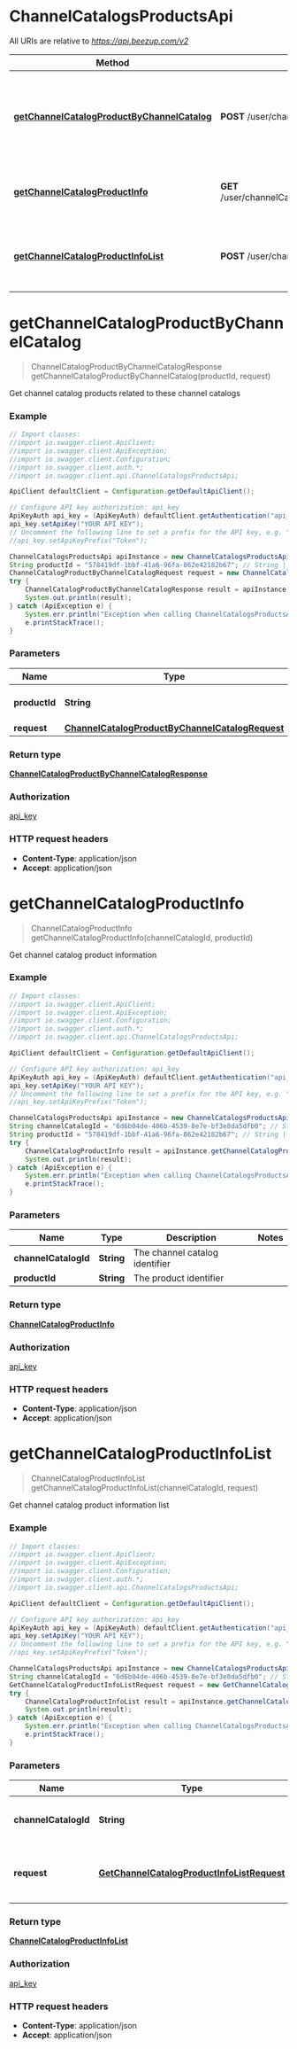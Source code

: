 # ChannelCatalogsProductsApi

All URIs are relative to *https://api.beezup.com/v2*

Method | HTTP request | Description
------------- | ------------- | -------------
[**getChannelCatalogProductByChannelCatalog**](ChannelCatalogsProductsApi.md#getChannelCatalogProductByChannelCatalog) | **POST** /user/channelCatalogs/products/{productId} | Get channel catalog products related to these channel catalogs
[**getChannelCatalogProductInfo**](ChannelCatalogsProductsApi.md#getChannelCatalogProductInfo) | **GET** /user/channelCatalogs/{channelCatalogId}/products/{productId} | Get channel catalog product information
[**getChannelCatalogProductInfoList**](ChannelCatalogsProductsApi.md#getChannelCatalogProductInfoList) | **POST** /user/channelCatalogs/{channelCatalogId}/products | Get channel catalog product information list


<a name="getChannelCatalogProductByChannelCatalog"></a>
# **getChannelCatalogProductByChannelCatalog**
> ChannelCatalogProductByChannelCatalogResponse getChannelCatalogProductByChannelCatalog(productId, request)

Get channel catalog products related to these channel catalogs

### Example
```java
// Import classes:
//import io.swagger.client.ApiClient;
//import io.swagger.client.ApiException;
//import io.swagger.client.Configuration;
//import io.swagger.client.auth.*;
//import io.swagger.client.api.ChannelCatalogsProductsApi;

ApiClient defaultClient = Configuration.getDefaultApiClient();

// Configure API key authorization: api_key
ApiKeyAuth api_key = (ApiKeyAuth) defaultClient.getAuthentication("api_key");
api_key.setApiKey("YOUR API KEY");
// Uncomment the following line to set a prefix for the API key, e.g. "Token" (defaults to null)
//api_key.setApiKeyPrefix("Token");

ChannelCatalogsProductsApi apiInstance = new ChannelCatalogsProductsApi();
String productId = "578419df-1bbf-41a6-96fa-862e42182b67"; // String | The product identifier
ChannelCatalogProductByChannelCatalogRequest request = new ChannelCatalogProductByChannelCatalogRequest(); // ChannelCatalogProductByChannelCatalogRequest | 
try {
    ChannelCatalogProductByChannelCatalogResponse result = apiInstance.getChannelCatalogProductByChannelCatalog(productId, request);
    System.out.println(result);
} catch (ApiException e) {
    System.err.println("Exception when calling ChannelCatalogsProductsApi#getChannelCatalogProductByChannelCatalog");
    e.printStackTrace();
}
```

### Parameters

Name | Type | Description  | Notes
------------- | ------------- | ------------- | -------------
 **productId** | **String**| The product identifier |
 **request** | [**ChannelCatalogProductByChannelCatalogRequest**](ChannelCatalogProductByChannelCatalogRequest.md)|  | [optional]

### Return type

[**ChannelCatalogProductByChannelCatalogResponse**](ChannelCatalogProductByChannelCatalogResponse.md)

### Authorization

[api_key](../README.md#api_key)

### HTTP request headers

 - **Content-Type**: application/json
 - **Accept**: application/json

<a name="getChannelCatalogProductInfo"></a>
# **getChannelCatalogProductInfo**
> ChannelCatalogProductInfo getChannelCatalogProductInfo(channelCatalogId, productId)

Get channel catalog product information

### Example
```java
// Import classes:
//import io.swagger.client.ApiClient;
//import io.swagger.client.ApiException;
//import io.swagger.client.Configuration;
//import io.swagger.client.auth.*;
//import io.swagger.client.api.ChannelCatalogsProductsApi;

ApiClient defaultClient = Configuration.getDefaultApiClient();

// Configure API key authorization: api_key
ApiKeyAuth api_key = (ApiKeyAuth) defaultClient.getAuthentication("api_key");
api_key.setApiKey("YOUR API KEY");
// Uncomment the following line to set a prefix for the API key, e.g. "Token" (defaults to null)
//api_key.setApiKeyPrefix("Token");

ChannelCatalogsProductsApi apiInstance = new ChannelCatalogsProductsApi();
String channelCatalogId = "6d6b04de-406b-4539-8e7e-bf3e8da5dfb0"; // String | The channel catalog identifier
String productId = "578419df-1bbf-41a6-96fa-862e42182b67"; // String | The product identifier
try {
    ChannelCatalogProductInfo result = apiInstance.getChannelCatalogProductInfo(channelCatalogId, productId);
    System.out.println(result);
} catch (ApiException e) {
    System.err.println("Exception when calling ChannelCatalogsProductsApi#getChannelCatalogProductInfo");
    e.printStackTrace();
}
```

### Parameters

Name | Type | Description  | Notes
------------- | ------------- | ------------- | -------------
 **channelCatalogId** | **String**| The channel catalog identifier |
 **productId** | **String**| The product identifier |

### Return type

[**ChannelCatalogProductInfo**](ChannelCatalogProductInfo.md)

### Authorization

[api_key](../README.md#api_key)

### HTTP request headers

 - **Content-Type**: application/json
 - **Accept**: application/json

<a name="getChannelCatalogProductInfoList"></a>
# **getChannelCatalogProductInfoList**
> ChannelCatalogProductInfoList getChannelCatalogProductInfoList(channelCatalogId, request)

Get channel catalog product information list

### Example
```java
// Import classes:
//import io.swagger.client.ApiClient;
//import io.swagger.client.ApiException;
//import io.swagger.client.Configuration;
//import io.swagger.client.auth.*;
//import io.swagger.client.api.ChannelCatalogsProductsApi;

ApiClient defaultClient = Configuration.getDefaultApiClient();

// Configure API key authorization: api_key
ApiKeyAuth api_key = (ApiKeyAuth) defaultClient.getAuthentication("api_key");
api_key.setApiKey("YOUR API KEY");
// Uncomment the following line to set a prefix for the API key, e.g. "Token" (defaults to null)
//api_key.setApiKeyPrefix("Token");

ChannelCatalogsProductsApi apiInstance = new ChannelCatalogsProductsApi();
String channelCatalogId = "6d6b04de-406b-4539-8e7e-bf3e8da5dfb0"; // String | The channel catalog identifier
GetChannelCatalogProductInfoListRequest request = new GetChannelCatalogProductInfoListRequest(); // GetChannelCatalogProductInfoListRequest | The channel catalog product list filter
try {
    ChannelCatalogProductInfoList result = apiInstance.getChannelCatalogProductInfoList(channelCatalogId, request);
    System.out.println(result);
} catch (ApiException e) {
    System.err.println("Exception when calling ChannelCatalogsProductsApi#getChannelCatalogProductInfoList");
    e.printStackTrace();
}
```

### Parameters

Name | Type | Description  | Notes
------------- | ------------- | ------------- | -------------
 **channelCatalogId** | **String**| The channel catalog identifier |
 **request** | [**GetChannelCatalogProductInfoListRequest**](GetChannelCatalogProductInfoListRequest.md)| The channel catalog product list filter | [optional]

### Return type

[**ChannelCatalogProductInfoList**](ChannelCatalogProductInfoList.md)

### Authorization

[api_key](../README.md#api_key)

### HTTP request headers

 - **Content-Type**: application/json
 - **Accept**: application/json

